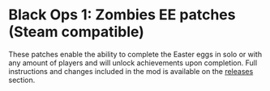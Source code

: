 # Black Ops 1: Zombies EE patches (Steam compatible)

These patches enable the ability to complete the Easter eggs in solo or with any amount of players and will unlock achievements upon completion. Full instructions and changes included in the mod is available on the [releases](https://github.com/ReubenUKGB/black-ops-one-zombies-ee-patches/releases/tag/v1.1.3-black-ops-one-zombies-ee-patches-steam_compatible) section.
